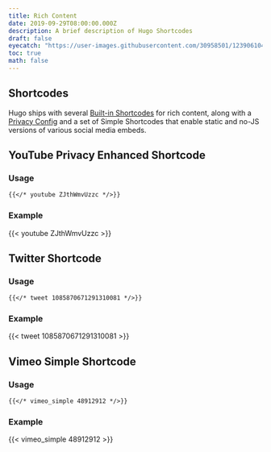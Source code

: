 ```yaml
---
title: Rich Content
date: 2019-09-29T08:00:00.000Z
description: A brief description of Hugo Shortcodes
draft: false
eyecatch: "https://user-images.githubusercontent.com/30958501/123906104-8c851180-d9ae-11eb-90fb-067e2344c7b0.jpg"
toc: true
math: false
---
```


## Shortcodes

Hugo ships with several [Built-in Shortcodes](https://gohugo.io/content-management/shortcodes/#use-hugo-s-built-in-shortcodes) for rich content, along with a [Privacy Config](https://gohugo.io/about/hugo-and-gdpr/) and a set of Simple Shortcodes that enable static and no-JS versions of various social media embeds.

<!--more-->



## YouTube Privacy Enhanced Shortcode

### Usage

```md
{{</* youtube ZJthWmvUzzc */>}}
```

### Example

{{< youtube ZJthWmvUzzc >}}



## Twitter Shortcode

### Usage

```md
{{</* tweet 1085870671291310081 */>}}
```

### Example

{{< tweet 1085870671291310081 >}}



## Vimeo Simple Shortcode

### Usage

```md
{{</* vimeo_simple 48912912 */>}}
```

### Example

{{< vimeo_simple 48912912 >}}
